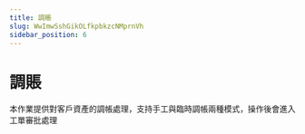 ```yaml
---
title: 調賬
slug: WwImwSshGikOLfkpbkzcNMprnVh
sidebar_position: 6
---
```



# 調賬

本作業提供對客戶資產的調帳處理，支持手工與臨時調帳兩種模式，操作後會進入工單審批處理

